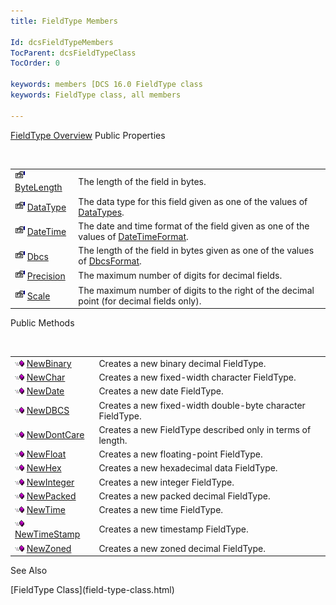 ```yaml
---
title: FieldType Members

Id: dcsFieldTypeMembers
TocParent: dcsFieldTypeClass
TocOrder: 0

keywords: members [DCS 16.0 FieldType class
keywords: FieldType class, all members

---
```


[FieldType Overview](field-type-class.html) 
Public Properties

<br />


|      |      |
| ---- | ---- |
| <img alt="public property" src="images/property.bmp" width="16" height="16" border="0" /> [ ByteLength](field-type-class-byte-length-property.html) | The length of the field in bytes. |
| <img alt="public property" src="images/property.bmp" width="16" height="16" border="0" /> [ DataType](field-type-class-data-type-property.html) | The data type for this field given as one of the values of [ DataTypes](data-types-enumeration.html). |
| <img alt="public property" src="images/property.bmp" width="16" height="16" border="0" /> [ DateTime](field-type-class-date-time-property.html) | The date and time format of the field given as one of the values of [ DateTimeFormat](date-time-format-enumeration.html). |
| <img alt="public property" src="images/property.bmp" width="16" height="16" border="0" /> [ Dbcs](field-type-class-dbcs-property.html) | The length of the field in bytes given as one of the values of [ DbcsFormat](dbcs-format-enumeration.html). |
| <img alt="public property" src="images/property.bmp" width="16" height="16" border="0" /> [ Precision](field-type-class-precision-property.html) | The maximum number of digits for decimal fields. |
| <img alt="public property" src="images/property.bmp" width="16" height="16" border="0" /> [ Scale](field-type-class-scale-property.html) | The maximum number of digits to the right of the decimal point (for decimal fields only). |



Public Methods

<br />


|      |      |
| ---- | ---- |
| <img alt="public property" src="images/public-method.gif" x-maintain-ratio="TRUE" width="15" height="11" border="0" /> [ NewBinary](field-type-class-new-binary-method.html) | Creates a new binary decimal FieldType. |
| <img alt="public property" src="images/public-method.gif" x-maintain-ratio="TRUE" width="15" height="11" border="0" /> [ NewChar](field-type-class-new-char-method.html) | Creates a new fixed-width character FieldType. |
| <img alt="public property" src="images/public-method.gif" x-maintain-ratio="TRUE" width="15" height="11" border="0" /> [ NewDate](field-type-class-new-date-method.html) | Creates a new date FieldType. |
| <img alt="public property" src="images/public-method.gif" x-maintain-ratio="TRUE" width="15" height="11" border="0" /> [ NewDBCS](field-type-class-new-ddbc-method.html) | Creates a new fixed-width double-byte character FieldType. |
| <img alt="public property" src="images/public-method.gif" x-maintain-ratio="TRUE" width="15" height="11" border="0" /> [ NewDontCare](field-type-class-new-dont-care-method.html) | Creates a new FieldType described only in terms of length. |
| <img alt="public property" src="images/public-method.gif" x-maintain-ratio="TRUE" width="15" height="11" border="0" /> [ NewFloat](field-type-class-new-float-method.html) | Creates a new floating-point FieldType. |
| <img alt="public property" src="images/public-method.gif" x-maintain-ratio="TRUE" width="15" height="11" border="0" /> [ NewHex](field-type-class-new-hex-method.html) | Creates a new hexadecimal data FieldType. |
| <img alt="public property" src="images/public-method.gif" x-maintain-ratio="TRUE" width="15" height="11" border="0" /> [ NewInteger](field-type-class-new-integer-method.html) | Creates a new integer FieldType. |
| <img alt="public property" src="images/public-method.gif" x-maintain-ratio="TRUE" width="15" height="11" border="0" /> [ NewPacked](field-type-class-new-packed-method.html) | Creates a new packed decimal FieldType. |
| <img alt="public property" src="images/public-method.gif" x-maintain-ratio="TRUE" width="15" height="11" border="0" /> [ NewTime](field-type-class-new-time-method.html) | Creates a new time FieldType. |
| <img alt="public property" src="images/public-method.gif" x-maintain-ratio="TRUE" width="15" height="11" border="0" /> [ NewTimeStamp](field-type-class-new-time-stamp-method.html) | Creates a new timestamp FieldType. |
| <img alt="public property" src="images/public-method.gif" x-maintain-ratio="TRUE" width="15" height="11" border="0" /> [ NewZoned](field-type-class-new-zoned-method.html) | Creates a new zoned decimal FieldType. |



See Also

<dl />
      [FieldType Class](field-type-class.html)


